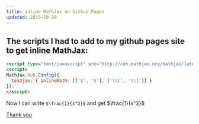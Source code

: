 ```yaml
---
title: inline MathJax on Github Pages
updated: 2015-10-20
---
```



## The scripts I had to add to my github pages site to get inline MathJax:

```HTML
<script type="text/javascript" src="http://cdn.mathjax.org/mathjax/latest/MathJax.js?config=TeX-AMS-MML_HTMLorMML"></script>
<script>
MathJax.Hub.Config({
  tex2jax: { inlineMath: [['$', '$'], ['\\(', '\\)']] }
});
</script>
```

Now I can write `$\frac{1}{x^2}$` and get $\frac{1}{x^2}$

[Thank you](http://jwinder.io/blogging-with-jekyll-github-pages-and-supportkit/)
